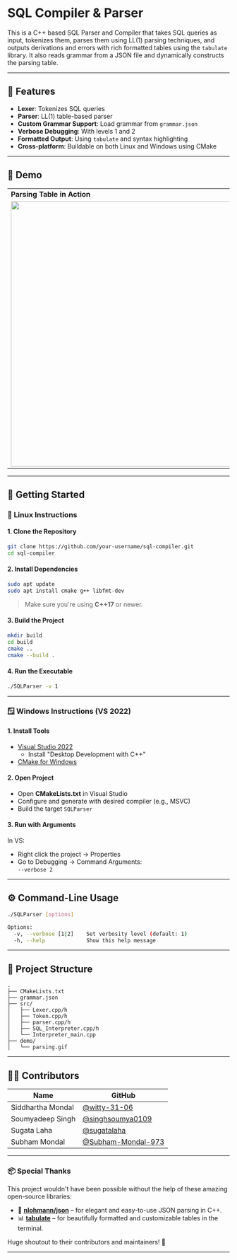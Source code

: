 
# SQL Compiler & Parser

This is a C++ based SQL Parser and Compiler that takes SQL queries as input, tokenizes them, parses them using LL(1) parsing techniques, and outputs derivations and errors with rich formatted tables using the `tabulate` library. It also reads grammar from a JSON file and dynamically constructs the parsing table.

---

## 🧰 Features

- **Lexer**: Tokenizes SQL queries  
- **Parser**: LL(1) table-based parser  
- **Custom Grammar Support**: Load grammar from `grammar.json`  
- **Verbose Debugging**: With levels 1 and 2  
- **Formatted Output**: Using `tabulate` and syntax highlighting  
- **Cross-platform**: Buildable on both Linux and Windows using CMake  

---

## 📸 Demo

<table>
<tr>
<td><b>Parsing Table in Action</b></td>
<tr>
<td><img src="demo/demo1.gif" width="600"/></td>
</tr>
</table>


---

## 🚀 Getting Started

### 🐧 Linux Instructions

#### 1. Clone the Repository

```bash
git clone https://github.com/your-username/sql-compiler.git
cd sql-compiler
```

#### 2. Install Dependencies

```bash
sudo apt update
sudo apt install cmake g++ libfmt-dev
```

> Make sure you're using **C++17** or newer.

#### 3. Build the Project

```bash
mkdir build
cd build
cmake ..
cmake --build .
```

#### 4. Run the Executable

```bash
./SQLParser -v 1
```

---

### 🪟 Windows Instructions (VS 2022)

#### 1. Install Tools

- [Visual Studio 2022](https://visualstudio.microsoft.com/vs/)
  - Install "Desktop Development with C++"
- [CMake for Windows](https://cmake.org/download/)

#### 2. Open Project

- Open **CMakeLists.txt** in Visual Studio
- Configure and generate with desired compiler (e.g., MSVC)
- Build the target `SQLParser`

#### 3. Run with Arguments

In VS:  
- Right click the project → Properties  
- Go to Debugging → Command Arguments:  
  `--verbose 2`

---

## ⚙️ Command-Line Usage

```bash
./SQLParser [options]

Options:
  -v, --verbose [1|2]    Set verbosity level (default: 1)
  -h, --help             Show this help message
```

---

## 📁 Project Structure

```
.
├── CMakeLists.txt
├── grammar.json
├── src/
│   ├── Lexer.cpp/h
│   ├── Token.cpp/h
│   ├── parser.cpp/h
│   ├── SQL_Interpreter.cpp/h
│   └── Interpreter_main.cpp
├── demo/
│   └── parsing.gif
```

---

## 👨‍💻 Contributors

| Name | GitHub |
|------|--------|
| Siddhartha Mondal | [@witty-31-06](https://github.com/witty-31-06) |
| Soumyadeep Singh | [@singhsoumya0109](https://github.com/singhsoumya0109) |
| Sugata Laha | [@sugatalaha](https://github.com/sugatalaha) |
| Subham Mondal | [@Subham-Mondal-973](https://github.com/Subham-Mondal-973) |


---


### 📦 Special Thanks

This project wouldn't have been possible without the help of these amazing open-source libraries:

- 🧩 [**nlohmann/json**](https://github.com/nlohmann/json) – for elegant and easy-to-use JSON parsing in C++.
- 📊 [**tabulate**](https://github.com/p-ranav/tabulate) – for beautifully formatted and customizable tables in the terminal.

Huge shoutout to their contributors and maintainers! 💙

---
